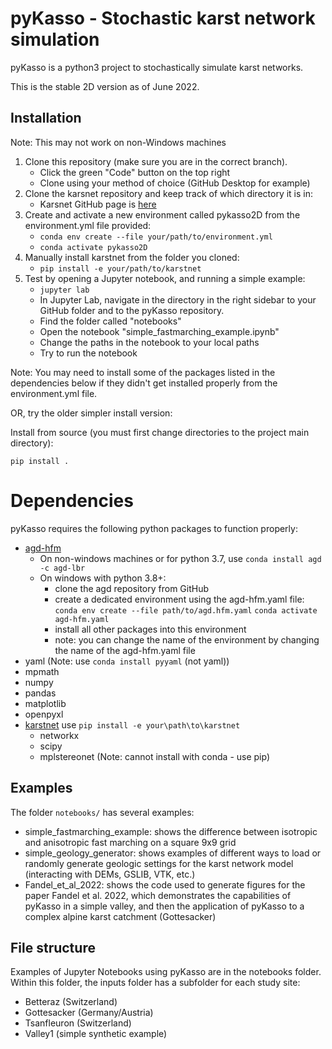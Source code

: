 # pyKasso - Stochastic karst network simulation

pyKasso is a python3 project to stochastically simulate karst networks.

This is the stable 2D version as of June 2022.

## Installation
Note: This may not work on non-Windows machines

1. Clone this repository (make sure you are in the correct branch).
    - Click the green "Code" button on the top right
    - Clone using your method of choice (GitHub Desktop for example)
2. Clone the karsnet repository and keep track of which directory it is in:
    - Karsnet GitHub page is [here](https://github.com/karstnet/karstnet)
3. Create and activate a new environment called pykasso2D from the environment.yml file provided:
    - `conda env create --file your/path/to/environment.yml`
    - `conda activate pykasso2D`    
4. Manually install karstnet from the folder you cloned:
    - `pip install -e your/path/to/karstnet`
5. Test by opening a Jupyter notebook, and running a simple example:
	- `jupyter lab`
	- In Jupyter Lab, navigate in the directory in the right sidebar to your GitHub folder and to the pyKasso repository. 
	- Find the folder called "notebooks"
	- Open the notebook "simple_fastmarching_example.ipynb"
	- Change the paths in the notebook to your local paths
	- Try to run the notebook
    
Note: You may need to install some of the packages listed in the dependencies below if they didn't get installed properly from the environment.yml file. 

OR, try the older simpler install version:

Install from source (you must first change directories to the project main directory):
```
pip install .
```

# Dependencies

pyKasso requires the following python packages to function properly:
- [agd-hfm](https://github.com/Mirebeau/AdaptiveGridDiscretizations) 
	- On non-windows machines or for python 3.7, use `conda install agd -c agd-lbr`
	- On windows with python 3.8+:
		- clone the agd repository from GitHub
		- create a dedicated environment using the agd-hfm.yaml file:
		`conda env create --file path/to/agd.hfm.yaml`
		`conda activate agd-hfm.yaml`
		- install all other packages into this environment
		- note: you can change the name of the environment by changing the name of the agd-hfm.yaml file
- yaml (Note: use `conda install pyyaml` (not yaml))
- mpmath
- numpy
- pandas
- matplotlib
- openpyxl
- [karstnet](https://github.com/UniNE-CHYN/karstnet) use `pip install -e your\path\to\karstnet`
	- networkx
	- scipy
	- mplstereonet (Note: cannot install with conda - use pip)

## Examples

The folder `notebooks/` has several examples:
- simple_fastmarching_example: shows the difference between isotropic and anisotropic fast marching on a square 9x9 grid
- simple_geology_generator: shows examples of different ways to load or randomly generate geologic settings for the karst network model (interacting with DEMs, GSLIB, VTK, etc.)
- Fandel_et_al_2022: shows the code used to generate figures for the paper Fandel et al. 2022, which demonstrates the capabilities of pyKasso in a simple valley, and then the application of pyKasso to a complex alpine karst catchment (Gottesacker)


## File structure

Examples of Jupyter Notebooks using pyKasso are in the notebooks folder. 
Within this folder, the inputs folder has a subfolder for each study site:
- Betteraz (Switzerland)
- Gottesacker (Germany/Austria)
- Tsanfleuron (Switzerland)
- Valley1 (simple synthetic example)